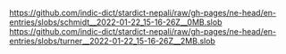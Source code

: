 https://github.com/indic-dict/stardict-nepali/raw/gh-pages/ne-head/en-entries/slobs/schmidt__2022-01-22_15-16-26Z__0MB.slob  
https://github.com/indic-dict/stardict-nepali/raw/gh-pages/ne-head/en-entries/slobs/turner__2022-01-22_15-16-26Z__2MB.slob  
